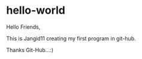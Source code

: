 # hello-world

Hello Friends,

This is Jangid11 creating my first program in git-hub.

Thanks Git-Hub...:)
